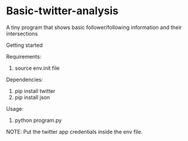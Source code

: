 # Basic-twitter-analysis
A tiny program that shows basic follower/following information and their intersections

Getting started

Requirements:

1. source env.init file

Dependencies:

1. pip install twitter
2. pip install json

Usage:

1. python program.py

NOTE: Put the twitter app credentials inside the env file.

